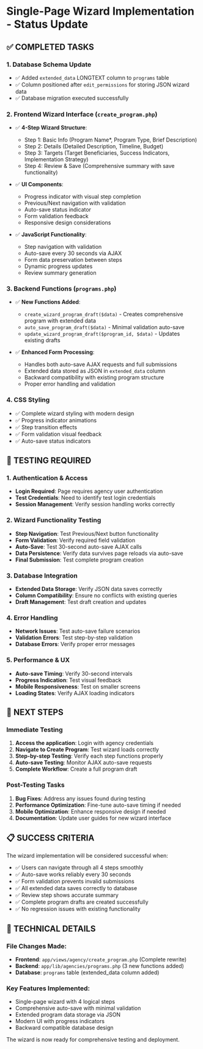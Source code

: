 # Single-Page Wizard Implementation - Status Update

## ✅ COMPLETED TASKS

### 1. Database Schema Update
- ✅ Added `extended_data` LONGTEXT column to `programs` table
- ✅ Column positioned after `edit_permissions` for storing JSON wizard data
- ✅ Database migration executed successfully

### 2. Frontend Wizard Interface (`create_program.php`)
- ✅ **4-Step Wizard Structure**:
  - Step 1: Basic Info (Program Name*, Program Type, Brief Description)
  - Step 2: Details (Detailed Description, Timeline, Budget)
  - Step 3: Targets (Target Beneficiaries, Success Indicators, Implementation Strategy)
  - Step 4: Review & Save (Comprehensive summary with save functionality)

- ✅ **UI Components**:
  - Progress indicator with visual step completion
  - Previous/Next navigation with validation
  - Auto-save status indicator
  - Form validation feedback
  - Responsive design considerations

- ✅ **JavaScript Functionality**:
  - Step navigation with validation
  - Auto-save every 30 seconds via AJAX
  - Form data preservation between steps
  - Dynamic progress updates
  - Review summary generation

### 3. Backend Functions (`programs.php`)
- ✅ **New Functions Added**:
  - `create_wizard_program_draft($data)` - Creates comprehensive program with extended data
  - `auto_save_program_draft($data)` - Minimal validation auto-save
  - `update_wizard_program_draft($program_id, $data)` - Updates existing drafts

- ✅ **Enhanced Form Processing**:
  - Handles both auto-save AJAX requests and full submissions
  - Extended data stored as JSON in `extended_data` column
  - Backward compatibility with existing program structure
  - Proper error handling and validation

### 4. CSS Styling
- ✅ Complete wizard styling with modern design
- ✅ Progress indicator animations
- ✅ Step transition effects
- ✅ Form validation visual feedback
- ✅ Auto-save status indicators

## 🔄 TESTING REQUIRED

### 1. Authentication & Access
- **Login Required**: Page requires agency user authentication
- **Test Credentials**: Need to identify test login credentials
- **Session Management**: Verify session handling works correctly

### 2. Wizard Functionality Testing
- **Step Navigation**: Test Previous/Next button functionality
- **Form Validation**: Verify required field validation
- **Auto-Save**: Test 30-second auto-save AJAX calls
- **Data Persistence**: Verify data survives page reloads via auto-save
- **Final Submission**: Test complete program creation

### 3. Database Integration
- **Extended Data Storage**: Verify JSON data saves correctly
- **Column Compatibility**: Ensure no conflicts with existing queries
- **Draft Management**: Test draft creation and updates

### 4. Error Handling
- **Network Issues**: Test auto-save failure scenarios
- **Validation Errors**: Test step-by-step validation
- **Database Errors**: Verify proper error messages

### 5. Performance & UX
- **Auto-save Timing**: Verify 30-second intervals
- **Progress Indication**: Test visual feedback
- **Mobile Responsiveness**: Test on smaller screens
- **Loading States**: Verify AJAX loading indicators

## 🎯 NEXT STEPS

### Immediate Testing
1. **Access the application**: Login with agency credentials
2. **Navigate to Create Program**: Test wizard loads correctly
3. **Step-by-step Testing**: Verify each step functions properly
4. **Auto-save Testing**: Monitor AJAX auto-save requests
5. **Complete Workflow**: Create a full program draft

### Post-Testing Tasks
1. **Bug Fixes**: Address any issues found during testing
2. **Performance Optimization**: Fine-tune auto-save timing if needed
3. **Mobile Optimization**: Enhance responsive design if needed
4. **Documentation**: Update user guides for new wizard interface

## 📋 SUCCESS CRITERIA

The wizard implementation will be considered successful when:
- ✅ Users can navigate through all 4 steps smoothly
- ✅ Auto-save works reliably every 30 seconds
- ✅ Form validation prevents invalid submissions
- ✅ All extended data saves correctly to database
- ✅ Review step shows accurate summary
- ✅ Complete program drafts are created successfully
- ✅ No regression issues with existing functionality

## 🔧 TECHNICAL DETAILS

### File Changes Made:
- **Frontend**: `app/views/agency/create_program.php` (Complete rewrite)
- **Backend**: `app/lib/agencies/programs.php` (3 new functions added)
- **Database**: `programs` table (extended_data column added)

### Key Features Implemented:
- Single-page wizard with 4 logical steps
- Comprehensive auto-save with minimal validation
- Extended program data storage via JSON
- Modern UI with progress indicators
- Backward compatible database design

The wizard is now ready for comprehensive testing and deployment.
